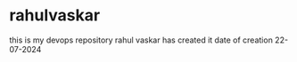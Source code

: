 # rahulvaskar
this is my devops repository 
rahul vaskar has created it 
date of creation 22-07-2024
